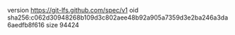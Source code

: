 version https://git-lfs.github.com/spec/v1
oid sha256:c062d30948268b109d3c802aee48b92a905a7359d3e2ba246a3da6aedfb8f616
size 94424
